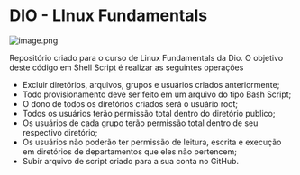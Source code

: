# DIO - LInux Fundamentals

![image.png](https://prod-files-secure.s3.us-west-2.amazonaws.com/0608905a-201f-462d-bf09-8e1a011691ca/490b8d1a-1428-4ea2-809c-65420bacd69b/image.png)

Repositório criado para o curso de Linux Fundamentals da Dio. O objetivo deste código em Shell Script é realizar as seguintes operações

- Excluir diretórios, arquivos, grupos e usuários criados anteriormente;
- Todo provisionamento deve ser feito em um arquivo do tipo Bash Script;
- O dono de todos os diretórios criados será o usuário root;
- Todos os usuários terão permissão total dentro do diretório publico;
- Os usuários de cada grupo terão permissão total dentro de seu respectivo diretório;
- Os usuários não poderão ter permissão de leitura, escrita e execução em diretórios de departamentos que eles não pertencem;
- Subir arquivo de script criado para a sua conta no GitHub.
